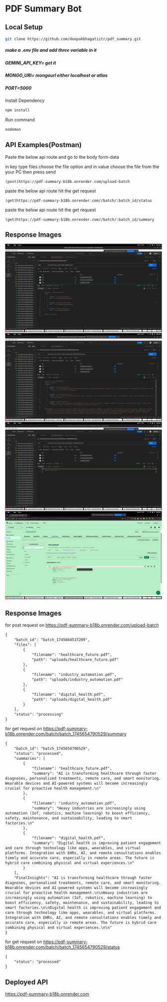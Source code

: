 # PDF Summary Bot

<!-- ## Headers

# This is a Heading h1
## This is a Heading h2
###### This is a Heading h6 -->

## Local Setup

```bash
git clone https://github.com/deepakbhagatiitr/pdf_summary.git

```
##### make a .env file and add three variable in it 

##### GEMINI_API_KEY= get it

##### MONGO_URI= mongourl either localhost or atlas

##### PORT=5000

Install Dependency
```bash
npm install

```

Run command
```bash
nodemon

```

## API Examples(Postman)


Paste the below api route and go to the body form-data

in key type files choose the file option and in value choose the file from the your PC
then press send
```
(post)https://pdf-summary-b18b.onrender.com/upload-batch
``` 

paste the below api route hit the get request
```
(get)https://pdf-summary-b18b.onrender.com//batch/:batch_id/status
```

paste the below api route hit the get request
```
(get)https://pdf-summary-b18b.onrender.com//batch/:batch_id/summary
```

## Response Images
![upload batch.](assets/upload.png)
![summary.](assets/summary.png)
![status.](assets/status.png)
![db cluster.](assets/db.png)

## Response Images

for post request on https://pdf-summary-b18b.onrender.com/upload-batch

```
{
    "batch_id": "batch_1745664537209",
    "files": [
        {
            "filename": "healthcare_future.pdf",
            "path": "uploads/healthcare_future.pdf"
        },
        {
            "filename": "industry_automation.pdf",
            "path": "uploads/industry_automation.pdf"
        },
        {
            "filename": "digital_health.pdf",
            "path": "uploads/digital_health.pdf"
        }
    ],
    "status": "processing"
}
```


for get request on https://pdf-summary-b18b.onrender.com/batch/batch_1745654790529/summary
```
{
    "batch_id": "batch_1745654790529",
    "status": "processed",
    "summaries": [
        {
            "filename": "healthcare_future.pdf",
            "summary": "AI is transforming healthcare through faster diagnoses, personalized treatments, remote care, and smart monitoring. Wearable devices and AI-powered systems will become increasingly crucial for proactive health management.\n"
        },
        {
            "filename": "industry_automation.pdf",
            "summary": "Heavy industries are increasingly using automation (IoT, robotics, machine learning) to boost efficiency, safety, maintenance, and sustainability, leading to smart factories.\n"
        },
        {
            "filename": "digital_health.pdf",
            "summary": "Digital health is improving patient engagement and care through technology like apps, wearables, and virtual platforms. Integration with EHRs, AI, and remote consultations enables timely and accurate care, especially in remote areas. The future is hybrid care combining physical and virtual experiences.\n"
        }
    ],
    "FinalInsights": "AI is transforming healthcare through faster diagnoses, personalized treatments, remote care, and smart monitoring. Wearable devices and AI-powered systems will become increasingly crucial for proactive health management.\n\nHeavy industries are increasingly using automation (IoT, robotics, machine learning) to boost efficiency, safety, maintenance, and sustainability, leading to smart factories.\n\nDigital health is improving patient engagement and care through technology like apps, wearables, and virtual platforms. Integration with EHRs, AI, and remote consultations enables timely and accurate care, especially in remote areas. The future is hybrid care combining physical and virtual experiences.\n\n"
}

```

for get request on https://pdf-summary-b18b.onrender.com/batch/batch_1745654790529/status
```
{
    "status": "processed"
}
```


## Deployed API
https://pdf-summary-b18b.onrender.com




